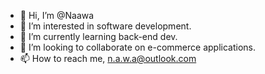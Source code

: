 - 👋 Hi, I’m @Naawa
- 👀 I’m interested in software development.
- 🌱 I’m currently learning back-end dev.
- 💞️ I’m looking to collaborate on e-commerce applications.
- 📫 How to reach me, n.a.w.a@outlook.com

<!---
Naawa/Naawa is a ✨ special ✨ repository because its `README.md` (this file) appears on your GitHub profile.
You can click the Preview link to take a look at your changes.
--->
